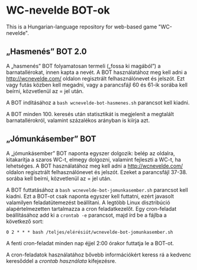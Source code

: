 # WC-nevelde BOT-ok

This is a Hungarian-language repository for web-based game "WC-nevelde".

## „Hasmenés” BOT 2.0

A „hasmenés” BOT folyamatosan termeli („fossa ki magából”) a barnatallérokat,
innen kapta a nevét. A BOT használatához meg kell adni a http://wcnevelde.com/
oldalon regisztrált felhasználónevet és jelszót. Ezt vagy futás közben kell megadni, vagy a parancsfájl 60 és 61-ik
sorába kell beírni, közvetlenül az = jel után.

A BOT indításához a `bash wcnevelde-bot-hasmenes.sh` parancsot kell kiadni.

A BOT minden 100. keresés után statisztikát is megjelenít a megtalált
barnatallérokról, valamint százalékos arányban is kiírja azt.


## „Jómunkásember” BOT

A „jómunkásember” BOT naponta egyszer dolgozik: belép az oldalra, kitakarítja a
szaros WC-t, elmegy dolgozni, valamint fejleszti a WC-t, ha lehetséges. A BOT
használatához meg kell adni a http://wcnevelde.com/ oldalon regisztrált
felhasználónevet és jelszót. Ezeket a parancsfájl 37-38. sorába kell beírni,
közvetlenül az = jel után.

A BOT futtatásához a `bash wcnevelde-bot-jomunkasember.sh` parancsot kell
kiadni. Ezt a BOT-ot csak naponta egyszer kell futtatni, ezért javasolt
valamilyen feladatütemezést beállítani. A legtöbb Linux disztribúció
alapértelmezetten tartalmazza a cron feladatkezelőt. Egy cron-feladat
beállításához add ki a `crontab -e` parancsot, majd írd be a fájlba a következő
sort:

    0 2 * * * bash /teljes/elérésiút/wcnevelde-bot-jomunkasember.sh

A fenti cron-feladat minden nap éjjel 2:00 órakor futtatja le a BOT-ot.

A cron-feladatok használatához bővebb információkért keress rá a kedvenc
keresőddel a *crontab használata* kifejezésre.
